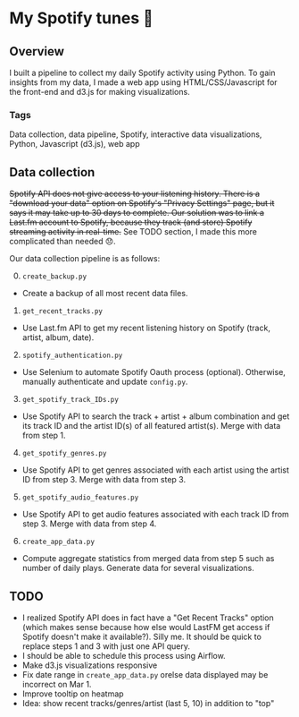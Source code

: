 # My Spotify tunes 🎵

## Overview
I built a pipeline to collect my daily Spotify activity using Python. To gain insights from my data, I made a web app using HTML/CSS/Javascript for the front-end and d3.js for 
making visualizations.

### Tags
Data collection, data pipeline, Spotify, interactive data visualizations, Python, Javascript (d3.js), web app

## Data collection
~~Spotify API does not give access to your listening history. There is a "download your data" option on Spotify's "Privacy Settings" page, but it says it may take up to 30 days to complete. Our solution was to link a Last.fm account to Spotify, because they track (and store) Spotify streaming activity in real-time.~~ See TODO section, I made this more complicated than needed 😞.

Our data collection pipeline is as follows:

0. `create_backup.py`
- Create a backup of all most recent data files.

1. `get_recent_tracks.py`
- Use Last.fm API to get my recent listening history on Spotify (track, artist, album, date).

2. `spotify_authentication.py`
- Use Selenium to automate Spotify Oauth process (optional). Otherwise, manually authenticate and update `config.py`.

3. `get_spotify_track_IDs.py`
- Use Spotify API to search the track + artist + album combination and get its track ID and the artist ID(s) of all featured artist(s). Merge with data from step 1.

4. `get_spotify_genres.py`
- Use Spotify API to get genres associated with each artist using the artist ID from step 3. Merge with data from step 3.

5. `get_spotify_audio_features.py`
- Use Spotify API to get audio features associated with each track ID from step 3. Merge with data from step 4.

6. `create_app_data.py`
- Compute aggregate statistics from merged data from step 5 such as number of daily plays. Generate data for several visualizations.

## TODO
- I realized Spotify API does in fact have a "Get Recent Tracks" option (which makes sense because how else would LastFM get access if Spotify doesn't make it available?). Silly me. It should be quick to replace steps 1 and 3 with just one API query.
- I should be able to schedule this process using Airflow.
- Make d3.js visualizations responsive
- Fix date range in `create_app_data.py` orelse data displayed may be incorrect on Mar 1.
- Improve tooltip on heatmap
- Idea: show recent tracks/genres/artist (last 5, 10) in addition to "top"